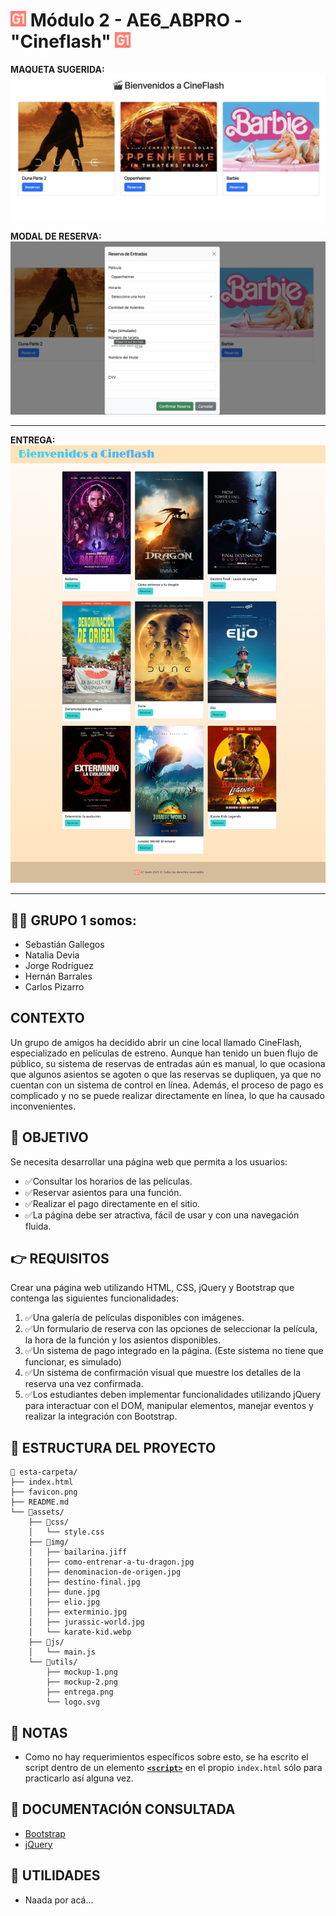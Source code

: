# <img src="favicon.svg" width=25/> Módulo 2 - AE6_ABPRO - "Cineflash" <img src="favicon.svg" width=25/>

**MAQUETA SUGERIDA:**
![mockup o entrega del ejercicio][0]

**MODAL DE RESERVA:**
![mockup o entrega del ejercicio][1]

-----------

**ENTREGA:**
![entrega][5]

--------------

## 😶‍🌫️ GRUPO 1 somos:
* Sebastián Gallegos
* Natalia Devia
* Jorge Rodríguez
* Hernán Barrales
* Carlos Pizarro

## CONTEXTO

Un grupo de amigos ha decidido abrir un cine local llamado CineFlash, especializado en películas de estreno. Aunque han tenido un buen flujo de público, su sistema de reservas de entradas aún es manual, lo que ocasiona que algunos asientos se agoten o que las reservas se dupliquen, ya que no cuentan con un sistema de control en línea. Además, el proceso de pago es complicado y no se puede realizar directamente en línea, lo que ha causado inconvenientes.

## 🚀 OBJETIVO

Se necesita desarrollar una página web que permita a los usuarios:

- ✅Consultar los horarios de las películas.
- ✅Reservar asientos para una función.
- ✅Realizar el pago directamente en el sitio.
- ✅La página debe ser atractiva, fácil de usar y con una navegación fluida.

## 👉 REQUISITOS

Crear una página web utilizando HTML, CSS, jQuery y Bootstrap que contenga las siguientes funcionalidades:

1. ✅Una galería de películas disponibles con imágenes.
2. ✅Un formulario de reserva con las opciones de seleccionar la película, la hora de la función y los asientos disponibles.
3. ✅Un sistema de pago integrado en la página. (Este sistema no tiene que funcionar, es simulado)
4. ✅Un sistema de confirmación visual que muestre los detalles de la reserva una vez confirmada.
5. ✅Los estudiantes deben implementar funcionalidades utilizando jQuery para interactuar con el DOM, manipular elementos, manejar eventos y realizar la integración con Bootstrap.

## 📁 ESTRUCTURA DEL PROYECTO

```
📁 esta-carpeta/  
├── index.html  
├── favicon.png  
├── README.md  
└── 📁assets/  
    ├── 📁css/  
    │   └── style.css  
    ├── 📁img/  
    │   ├── bailarina.jiff
    │   ├── como-entrenar-a-tu-dragon.jpg
    │   ├── denominacion-de-origen.jpg
    │   ├── destino-final.jpg
    │   ├── dune.jpg
    │   ├── elio.jpg
    │   ├── exterminio.jpg
    │   ├── jurassic-world.jpg
    │   └── karate-kid.webp
    ├── 📁js/  
    │   └── main.js
    └── 📁utils/  
        ├── mockup-1.png
        ├── mockup-2.png
        ├── entrega.png
        └── logo.svg
```

## 👀 NOTAS

- Como no hay requerimientos específicos sobre esto, se ha escrito el script dentro de un elemento [**`<script>`**][3] en el propio `index.html` sólo para practicarlo así alguna vez.

## 📖 DOCUMENTACIÓN CONSULTADA
* [Bootstrap][2]
* [jQuery][4]

## 🧰 UTILIDADES

* Naada por acá...

<!-- Enlaces referenciados arriba -->
[0]:./assets/utils/mockup-1.png
[1]:./assets/utils/mockup-2.png
[2]:https://getbootstrap.com
[3]:./index.html#L246
[4]:https://api.jquery.com
[5]:./assets/utils/entrega.png